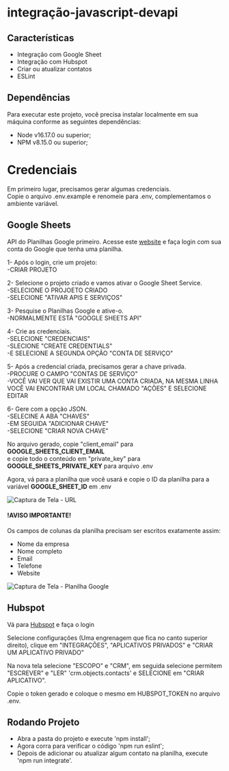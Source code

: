 # integração-javascript-devapi

## Características
- Integração com Google Sheet
- Integração com Hubspot
- Criar ou atualizar contatos
- ESLint

## Dependências
Para executar este projeto, você precisa instalar localmente em sua máquina conforme as seguintes dependências:
- Node v16.17.0 ou superior;
- NPM v8.15.0 ou superior;

# Credenciais
Em primeiro lugar, precisamos gerar algumas credenciais.<br>
Copie o arquivo .env.example e renomeie para .env, complementamos o ambiente variável.

## Google Sheets
API do Planilhas Google primeiro. Acesse este <a href="https://console.developers.google.com/" target="_blank">website</a> e faça login com sua conta do Google que tenha uma planilha.

1- Após o login, crie um projeto:<br>
    -CRIAR PROJETO<br>

2- Selecione o projeto criado e vamos ativar o Google Sheet Service.<br>
    -SELECIONE O PROJOETO CRIADO<br>
    -SELECIONE "ATIVAR APIS E SERVIÇOS"<br>

3- Pesquise o Planilhas Google e ative-o.<br>
    -NORMALMENTE ESTÁ "GOOGLE SHEETS API"<br>

4- Crie as credenciais.<br>
    -SELECIONE "CREDENCIAIS"<br>
    -SLECIONE "CREATE CREDENTIALS"<br>
    -E SELECIONE A SEGUNDA OPÇÃO "CONTA DE SERVIÇO"<br>

5- Após a credencial criada, precisamos gerar a chave privada.<br>
    -PROCURE O CAMPO "CONTAS DE SERVIÇO"<br>
    -VOCÊ VAI VER QUE VAI EXISTIR UMA CONTA CRIADA, NA MESMA LINHA VOCÊ VAI ENCONTRAR UM LOCAL CHAMADO "AÇÕES" E SELECIONE EDITAR<br>

6- Gere com a opção JSON.<br>
    -SELECINE A ABA "CHAVES"<br>
    -EM SEGUIDA "ADICIONAR CHAVE"<br>
    -SELECIONE "CRIAR NOVA CHAVE"<br>

No arquivo gerado, copie "client_email" para **GOOGLE_SHEETS_CLIENT_EMAIL**<br>
e copie todo o conteúdo em "private_key" para **GOOGLE_SHEETS_PRIVATE_KEY** para arquivo .env

Agora, vá para a planilha que você usará e copie o ID da planilha para a variável **GOOGLE_SHEET_ID** em .env

![Captura de Tela - URL](https://user-images.githubusercontent.com/61367245/197607251-3b3d5ac4-d6d4-4896-b498-b281b405baa1.png)

#### !AVISO IMPORTANTE!
Os campos de colunas da planilha precisam ser escritos exatamente assim:

* Nome da empresa
* Nome completo
* Email
* Telefone
* Website

![Captura de Tela - Planilha Google](https://user-images.githubusercontent.com/61367245/197607412-4422e164-e625-4d85-a7d7-ff6ccfc16b88.png)
## Hubspot
Vá para <a href="https://br.hubspot.com/" target="_blank">Hubspot</a> e faça o login

Selecione configurações (Uma engrenagem que fica no canto superior direito), clique em "INTEGRAÇÕES", "APLICATIVOS PRIVADOS" e "CRIAR UM APLICATIVO PRIVADO"

Na nova tela selecione "ESCOPO" e "CRM", em seguida selecione permitem "ESCREVER" e "LER" 'crm.objects.contacts' e SELECIONE em "CRIAR APLICATIVO".

Copie o token gerado e coloque o mesmo em HUBSPOT_TOKEN no arquivo .env.

## Rodando Projeto
- Abra a pasta do projeto e execute 'npm install';
- Agora corra para verificar o código 'npm run eslint';
- Depois de adicionar ou atualizar algum contato na planilha, execute 'npm run integrate'.
